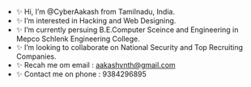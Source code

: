 - ✨ Hi, I’m @CyberAakash from Tamilnadu, India.
- ✨ I’m interested in Hacking and Web Designing.
- ✨ I’m currently persuing B.E.Computer Sceince and Engineering in Mepco Schlenk Engineering College.
- ✨ I’m looking to collaborate on National Security and Top Recruiting Companies.
- ✨ Recah me om email   : aakashvnth@gmail.com
- ✨ Contact me on phone : 9384296895 

<!---
CyberAakash/CyberAakash is a ✨ special ✨ repository because its `README.md` (this file) appears on your GitHub profile.
You can click the Preview link to take a look at your changes.
--->
